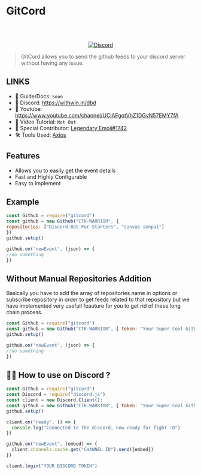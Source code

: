 # GitCord
<p align="center"><img align="center" style="width:1px" src="https://cdn.discordapp.com/attachments/675669552796925987/836722446693826610/logo.png"/></p><br/>
<p align="center">
  <a href="https://withwin.in/dbd"><img src="https://badgen.net/discord/online-members/7SFVH6yUuE" alt="Discord"></a>
 </p>

> GitCord allows you to send the github feeds to your discord server without having any issue.

## LINKS

- 📃 Guide/Docs: `Soon`
- 💬 Discord: https://withwin.in/dbd
- 🎥 Youtube: https://www.youtube.com/channel/UClAFgotVhZ1DGvN57EMY7fA
- 🙌 Video Tutorial: `Not Out`
- 💪 Special Contributor: [Legendary Emoji#1742](https://github.com/LegendaryEmoji)
- 🛠 Tools Used: [Axios](https://www.npmjs.com/package/axios)

## Features

- Allows you to easily get the event details
- Fast and Highly Configurable
- Easy to Implement

## Example

```js
const Github = require("gitcord")
const github = new Github("CTK-WARRIOR", {
repositories: ["Discord-Bot-For-Starters", "canvas-senpai"]
})
github.setup()

github.on('newEvent', (json) => {
//do something
})
```
## Without Manual Repositories Addition
Basically you have to add the array of repositories name in options or subscribe repository in order to get feeds related to that repository but we have implemented very usefull feauture for you to get rid of these long chain process.

```js
const Github = require("gitcord")
const github = new Github("CTK-WARRIOR", { token: "Your Super Cool Github Token", gitall: true }) //will throw error if user have more than 50 repo
github.setup()

github.on('newEvent', (json) => {
//do something
})
```

## 🐱‍🏍 How to use on Discord ?
```js
const Github = require("gitcord")
const Discord = require("discord.js")
const client = new Discord.Client();
const github = new Github("CTK-WARRIOR", { token: "Your Super Cool Github Token", gitall: true })
github.setup()

client.on("ready", () => {
  console.log("Connected to the discord, now ready for fight :D")
})

github.on("newEvent", (embed) => {
  client.channels.cache.get("CHANNEL ID").send({embed})
})

client.login("YOUR DISCORD TOKEN")

```
